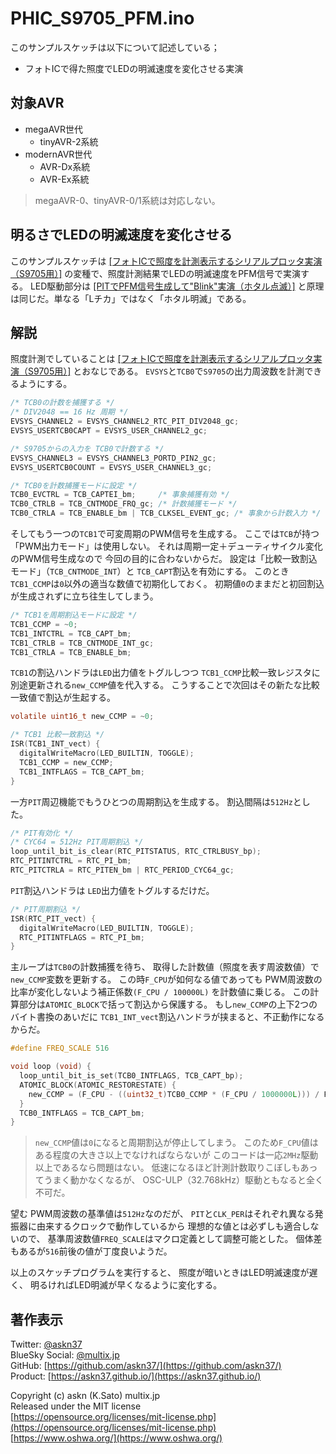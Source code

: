 # PHIC_S9705_PFM.ino

このサンプルスケッチは以下について記述している；

- フォトICで得た照度でLEDの明滅速度を変化させる実演

## 対象AVR

- megaAVR世代
  - tinyAVR-2系統
- modernAVR世代
  - AVR-Dx系統
  - AVR-Ex系統

> megaAVR-0、tinyAVR-0/1系統は対応しない。

## 明るさでLEDの明滅速度を変化させる

このサンプルスケッチは
[[フォトICで照度を計測表示するシリアルプロッタ実演（S9705用）]](https://github.com/askn37/MacroMicroAPI_lib/tree/main/examples/Timer%20applications/PHIC_S9705)
の変種で、照度計測結果でLEDの明滅速度をPFM信号で実演する。
LED駆動部分は
[[PITでPFM信号生成して"Blink"実演（ホタル点滅）]](https://github.com/askn37/MacroMicroAPI_lib/tree/main/examples/Blink%20variations/Blink_07_PIT_PFM)
と原理は同じだ。単なる「Lチカ」ではなく「ホタル明滅」である。

## 解説

照度計測でしていることは
[[フォトICで照度を計測表示するシリアルプロッタ実演（S9705用）]](https://github.com/askn37/MacroMicroAPI_lib/tree/main/examples/Timer%20applications/PHIC_S9705)
とおなじである。
`EVSYS`と`TCB0`で`S9705`の出力周波数を計測できるようにする。

```c
/* TCB0の計数を捕獲する */
/* DIV2048 == 16 Hz 周期 */
EVSYS_CHANNEL2 = EVSYS_CHANNEL2_RTC_PIT_DIV2048_gc;
EVSYS_USERTCB0CAPT = EVSYS_USER_CHANNEL2_gc;

/* S9705からの入力を TCB0で計数する */
EVSYS_CHANNEL3 = EVSYS_CHANNEL3_PORTD_PIN2_gc;
EVSYS_USERTCB0COUNT = EVSYS_USER_CHANNEL3_gc;

/* TCB0を計数捕獲モードに設定 */
TCB0_EVCTRL = TCB_CAPTEI_bm;     /* 事象捕獲有効 */
TCB0_CTRLB = TCB_CNTMODE_FRQ_gc; /* 計数捕獲モード */
TCB0_CTRLA = TCB_ENABLE_bm | TCB_CLKSEL_EVENT_gc; /* 事象から計数入力 */
```

そしてもう一つの`TCB1`で可変周期のPWM信号を生成する。
ここでは`TCB`が持つ「PWM出力モード」は使用しない。
それは周期一定＋デューティサイクル変化のPWM信号生成なので
今回の目的に合わないからだ。
設定は「比較一致割込モード」（`TCB_CNTMODE_INT`）と
`TCB_CAPT`割込を有効にする。
このとき`TCB1_CCMP`は`0`以外の適当な数値で初期化しておく。
初期値`0`のままだと初回割込が生成されずに立ち往生してしまう。

```c
/* TCB1を周期割込モードに設定 */
TCB1_CCMP = ~0;
TCB1_INTCTRL = TCB_CAPT_bm;
TCB1_CTRLB = TCB_CNTMODE_INT_gc;
TCB1_CTRLA = TCB_ENABLE_bm;
```

`TCB1`の割込ハンドラは`LED`出力値をトグルしつつ
`TCB1_CCMP`比較一致レジスタに別途更新される`new_CCMP`値を代入する。
こうすることで次回はその新たな比較一致値で割込が生起する。

```c
volatile uint16_t new_CCMP = ~0;

/* TCB1 比較一致割込 */
ISR(TCB1_INT_vect) {
  digitalWriteMacro(LED_BUILTIN, TOGGLE);
  TCB1_CCMP = new_CCMP;
  TCB1_INTFLAGS = TCB_CAPT_bm;
}
```

一方`PIT`周辺機能でもうひとつの周期割込を生成する。
割込間隔は`512Hz`とした。

```c
/* PIT有効化 */
/* CYC64 = 512Hz PIT周期割込 */
loop_until_bit_is_clear(RTC_PITSTATUS, RTC_CTRLBUSY_bp);
RTC_PITINTCTRL = RTC_PI_bm;
RTC_PITCTRLA = RTC_PITEN_bm | RTC_PERIOD_CYC64_gc;
```

`PIT`割込ハンドラは
`LED`出力値をトグルするだけだ。

```c
/* PIT周期割込 */
ISR(RTC_PIT_vect) {
  digitalWriteMacro(LED_BUILTIN, TOGGLE);
  RTC_PITINTFLAGS = RTC_PI_bm;
}
```

主ループは`TCB0`の計数捕獲を待ち、
取得した計数値（照度を表す周波数値）で
`new_CCMP`変数を更新する。
この時`F_CPU`が如何なる値であっても
PWM周波数の比率が変化しないよう補正係数`(F_CPU / 100000L)`
を計数値に乗じる。
この計算部分は`ATOMIC_BLOCK`で括って割込から保護する。
もし`new_CCMP`の上下2つのバイト書換のあいだに
`TCB1_INT_vect`割込ハンドラが挟まると、不正動作になるからだ。

```c
#define FREQ_SCALE 516

void loop (void) {
  loop_until_bit_is_set(TCB0_INTFLAGS, TCB_CAPT_bp);
  ATOMIC_BLOCK(ATOMIC_RESTORESTATE) {
    new_CCMP = (F_CPU - ((uint32_t)TCB0_CCMP * (F_CPU / 1000000L))) / FREQ_SCALE;
  }
  TCB0_INTFLAGS = TCB_CAPT_bm;
}
```

> `new_CCMP`値は`0`になると周期割込が停止してしまう。
このため`F_CPU`値はある程度の大きさ以上でなければならないが
このコードは一応`2MHz`駆動以上であるなら問題はない。
低速になるほど計測計数取りこぼしもあってうまく動かなくなるが、
OSC-ULP（32.768kHz）駆動ともなると全く不可だ。

望む PWM周波数の基準値は`512Hz`なのだが、
`PIT`と`CLK_PER`はそれぞれ異なる発振器に由来するクロックで動作しているから
理想的な値とは必ずしも適合しないので、
基準周波数値`FREQ_SCALE`はマクロ定義として調整可能とした。
個体差もあるが`516`前後の値が丁度良いようだ。

以上のスケッチプログラムを実行すると、
照度が暗いときはLED明滅速度が遅く、
明るければLED明滅が早くなるように変化する。

## 著作表示

Twitter: [@askn37](https://twitter.com/askn37) \
BlueSky Social: [@multix.jp](https://bsky.app/profile/multix.jp) \
GitHub: [https://github.com/askn37/](https://github.com/askn37/) \
Product: [https://askn37.github.io/](https://askn37.github.io/)

Copyright (c) askn (K.Sato) multix.jp \
Released under the MIT license \
[https://opensource.org/licenses/mit-license.php](https://opensource.org/licenses/mit-license.php) \
[https://www.oshwa.org/](https://www.oshwa.org/)

